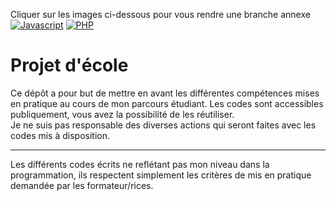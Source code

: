 Cliquer sur les images ci-dessous pour vous rendre une branche annexe <br />
[![Javascript](https://img.shields.io/badge/JavaScript-323330?style=for-the-badge&logo=javascript&logoColor=F7DF1E)](https://github.com/ValentinRgt/school-projects/tree/javascript)
[![PHP](https://img.shields.io/badge/PHP-777BB4?style=for-the-badge&logo=php&logoColor=white)](https://github.com/ValentinRgt/school-projects/tree/php)

Projet d'école
=======

Ce dépôt a pour but de mettre en avant les différentes compétences mises en pratique au cours de mon parcours étudiant.
Les codes sont accessibles publiquement, vous avez la possibilité de les réutiliser.<br>
Je ne suis pas responsable des diverses actions qui seront faites avec les codes mis à disposition.<br>

---

Les différents codes écrits ne reflétant pas mon niveau dans la programmation, ils respectent simplement les critères de mis en pratique demandée par les formateur/rices.
